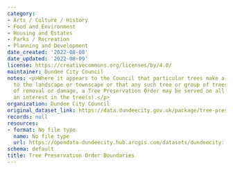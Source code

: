 ```yaml
---
category:
- Arts / Culture / History
- Food and Environment
- Housing and Estates
- Parks / Recreation
- Planning and Development
date_created: '2022-08-08'
date_updated: '2022-08-09'
license: https://creativecommons.org/licenses/by/4.0/
maintainer: Dundee City Council
notes: <p>Where it appears to the Council that particular trees make a special contribution
  to the landscape or townscape or that any such tree or group of trees is under threat
  of removal or damage, a Tree Preservation Order may be served on all parties with
  an interest in the tree(s).</p>
organization: Dundee City Council
original_dataset_link: https://data.dundeecity.gov.uk/package/tree-preservation-order-boundaries
records: null
resources:
- format: No file type
  name: No file type
  url: https://opendata-dundeecity.hub.arcgis.com/datasets/dundeecity::tpo-boundary/about
schema: default
title: Tree Preservation Order Boundaries
---
```

